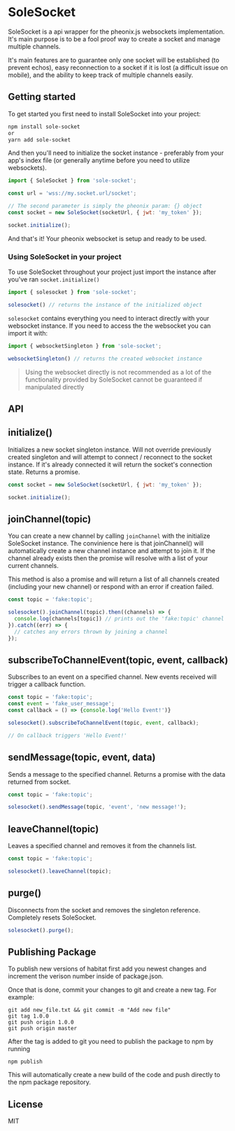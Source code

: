 # SoleSocket

SoleSocket is a api wrapper for the pheonix.js websockets implementation. It's main purpose is to be a fool proof way to create a socket and manage multiple channels.

It's main features are to guarantee only one socket will be established (to prevent echos), easy reconnection to a socket if it is lost (a difficult issue on mobile), and the ability to keep track of multiple channels easily.

## Getting started

To get started you first need to install SoleSocket into your project:

```bash
npm install sole-socket
or
yarn add sole-socket
```

And then you'll need to initialize the socket instance - preferably from your app's index file (or generally anytime before you need to utilize websockets).

```javascript
import { SoleSocket } from 'sole-socket';

const url = 'wss://my.socket.url/socket';

// The second parameter is simply the pheonix param: {} object
const socket = new SoleSocket(socketUrl, { jwt: 'my_token' });

socket.initialize();
```

And that's it! Your pheonix websocket is setup and ready to be used.

### Using SoleSocket in your project

To use SoleSocket throughout your project just import the instance after you've ran ```socket.initialize()```

```javascript
import { solesocket } from 'sole-socket';

solesocket() // returns the instance of the initialized object
```

```solesocket``` contains everything you need to interact directly with your websocket instance. If you need to access the the websocket you can import it with:

```javascript
import { websocketSingleton } from 'sole-socket';

websocketSingleton() // returns the created websocket instance
```

> Using the websocket directly is not recommended as a lot of the functionality provided by SoleSocket cannot be guaranteed if manipulated directly

## API

initialize()
---

Initializes a new socket singleton instance. Will not override previously created singleton and will attempt to connect / reconnect to the socket instance. If it's already connected it will return the socket's connection state. Returns a promise.

```javascript
const socket = new SoleSocket(socketUrl, { jwt: 'my_token' });

socket.initialize();
```

joinChannel(topic)
---

You can create a new channel by calling ```joinChannel``` with the initialize SoleSocket instance. The convinience here is that joinChannel() will automatically create a new channel instance and attempt to join it. If the channel already exists then the promise will resolve with a list of your current channels.

This method is also a promise and will return a list of all channels created (including your new channel) or respond with an error if creation failed.

```javascript
const topic = 'fake:topic';

solesocket().joinChannel(topic).then((channels) => {
  console.log(channels[topic]) // prints out the 'fake:topic' channel
}).catch((err) => {
  // catches any errors thrown by joining a channel
});
```

subscribeToChannelEvent(topic, event, callback)
---

Subscribes to an event on a specified channel. New events received will trigger a callback function.

```javascript
const topic = 'fake:topic';
const event = 'fake_user_message';
const callback = () => {console.log('Hello Event!')}

solesocket().subscribeToChannelEvent(topic, event, callback);

// On callback triggers 'Hello Event!'
```

sendMessage(topic, event, data)
---

Sends a message to the specified channel. Returns a promise with the data returned from socket.

```javascript
const topic = 'fake:topic';

solesocket().sendMessage(topic, 'event', 'new message!');
```

leaveChannel(topic)
---

Leaves a specified channel and removes it from the channels list.

```javascript
const topic = 'fake:topic';

solesocket().leaveChannel(topic);
```

purge()
---

Disconnects from the socket and removes the singleton reference. Completely resets SoleSocket.

```javascript
solesocket().purge();
```


## Publishing Package

To publish new versions of habitat first add you newest changes and increment the verison number inside of package.json.

Once that is done, commit your changes to git and create a new tag. For example:

```
git add new_file.txt && git commit -m "Add new file"
git tag 1.0.0
git push origin 1.0.0
git push origin master
```

After the tag is added to git you need to publish the package to npm by running

```
npm publish
```

This will automatically create a new build of the code and push directly to the npm package repository.


License
----

MIT
